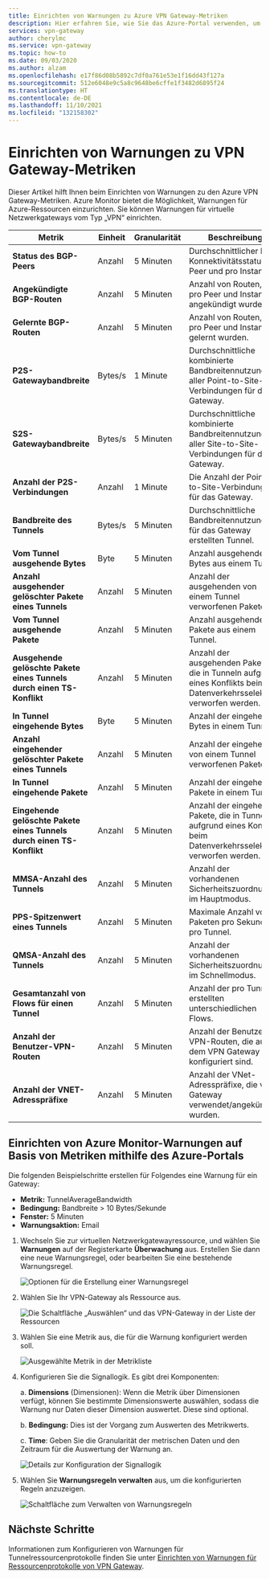 ```yaml
---
title: Einrichten von Warnungen zu Azure VPN Gateway-Metriken
description: Hier erfahren Sie, wie Sie das Azure-Portal verwenden, um Azure Monitor-Warnungen basierend auf Metriken für VPN-Gateways virtueller Netzwerke einzurichten.
services: vpn-gateway
author: cherylmc
ms.service: vpn-gateway
ms.topic: how-to
ms.date: 09/03/2020
ms.author: alzam
ms.openlocfilehash: e17f86d08b5892c7df0a761e53e1f16dd43f127a
ms.sourcegitcommit: 512e6048e9c5a8c9648be6cffe1f3482d6895f24
ms.translationtype: HT
ms.contentlocale: de-DE
ms.lasthandoff: 11/10/2021
ms.locfileid: "132158302"
---
```

# <a name="set-up-alerts-on-vpn-gateway-metrics"></a>Einrichten von Warnungen zu VPN Gateway-Metriken

Dieser Artikel hilft Ihnen beim Einrichten von Warnungen zu den Azure VPN Gateway-Metriken. Azure Monitor bietet die Möglichkeit, Warnungen für Azure-Ressourcen einzurichten. Sie können Warnungen für virtuelle Netzwerkgateways vom Typ „VPN“ einrichten.

| **Metrik**                                 | **Einheit**     | **Granularität**     | **Beschreibung**                                                                         |
| -------------------------------------------| ------------ | ------------------- | --------------------------------------------------------------------------------------- |
| **Status des BGP-Peers**                        | Anzahl        | 5 Minuten           | Durchschnittlicher BGP-Konnektivitätsstatus pro Peer und pro Instanz.                              |
| **Angekündigte BGP-Routen**                  | Anzahl        | 5 Minuten           | Anzahl von Routen, die pro Peer und Instanz angekündigt wurden.                                  |
| **Gelernte BGP-Routen**                     | Anzahl        | 5 Minuten           | Anzahl von Routen, die pro Peer und Instanz gelernt wurden.                                     |
| **P2S-Gatewaybandbreite**                  | Bytes/s      | 1 Minute            | Durchschnittliche kombinierte Bandbreitennutzung aller Point-to-Site-Verbindungen für das Gateway. |
| **S2S-Gatewaybandbreite**                  | Bytes/s      | 5 Minuten           | Durchschnittliche kombinierte Bandbreitennutzung aller Site-to-Site-Verbindungen für das Gateway.  |
| **Anzahl der P2S-Verbindungen**                   | Anzahl        | 1 Minute            | Die Anzahl der Point-to-Site-Verbindungen für das Gateway.                                      |
| **Bandbreite des Tunnels**                       | Bytes/s      | 5 Minuten           | Durchschnittliche Bandbreitennutzung der für das Gateway erstellten Tunnel.                        |
| **Vom Tunnel ausgehende Bytes**                    | Byte        | 5 Minuten           | Anzahl ausgehender Bytes aus einem Tunnel.                                                 |
| **Anzahl ausgehender gelöschter Pakete eines Tunnels**        | Anzahl        | 5 Minuten           | Anzahl der ausgehenden von einem Tunnel verworfenen Pakete.                                         |
| **Vom Tunnel ausgehende Pakete**                  | Anzahl        | 5 Minuten           | Anzahl ausgehender Pakete aus einem Tunnel.                                               |
| **Ausgehende gelöschte Pakete eines Tunnels durch einen TS-Konflikt**  | Anzahl        | 5 Minuten           | Anzahl der ausgehenden Pakete, die in Tunneln aufgrund eines Konflikts beim Datenverkehrsselektor verworfen werden.      |
| **In Tunnel eingehende Bytes**                   | Byte        | 5 Minuten           | Anzahl der eingehenden Bytes in einem Tunnel.                                                   |
| **Anzahl eingehender gelöschter Pakete eines Tunnels**       | Anzahl        | 5 Minuten           | Anzahl der eingehenden von einem Tunnel verworfenen Pakete.                                         |
| **In Tunnel eingehende Pakete**                 | Anzahl        | 5 Minuten           | Anzahl der eingehenden Pakete in einem Tunnel.                                                 |
| **Eingehende gelöschte Pakete eines Tunnels durch einen TS-Konflikt** | Anzahl        | 5 Minuten           | Anzahl der eingehenden Pakete, die in Tunneln aufgrund eines Konflikts beim Datenverkehrsselektor verworfen werden.      |
| **MMSA-Anzahl des Tunnels**                      | Anzahl        | 5 Minuten           | Anzahl der vorhandenen Sicherheitszuordnungen im Hauptmodus.                                      |
| **PPS-Spitzenwert eines Tunnels**                        | Anzahl        | 5 Minuten           | Maximale Anzahl von Paketen pro Sekunde pro Tunnel.                                            |
| **QMSA-Anzahl des Tunnels**                      | Anzahl        | 5 Minuten           | Anzahl der vorhandenen Sicherheitszuordnungen im Schnellmodus.                                     |
| **Gesamtanzahl von Flows für einen Tunnel**                | Anzahl        | 5 Minuten           | Anzahl der pro Tunnel erstellten unterschiedlichen Flows.                                            |
| **Anzahl der Benutzer-VPN-Routen**                   | Anzahl        | 5 Minuten           | Anzahl der Benutzer-VPN-Routen, die auf dem VPN Gateway konfiguriert sind.                                |
| **Anzahl der VNET-Adresspräfixe**              | Anzahl        | 5 Minuten           | Anzahl der VNet-Adresspräfixe, die vom Gateway verwendet/angekündigt wurden.                |

## <a name="set-up-azure-monitor-alerts-based-on-metrics-by-using-the-azure-portal"></a><a name="setup"></a>Einrichten von Azure Monitor-Warnungen auf Basis von Metriken mithilfe des Azure-Portals

Die folgenden Beispielschritte erstellen für Folgendes eine Warnung für ein Gateway:

- **Metrik:** TunnelAverageBandwidth
- **Bedingung:** Bandbreite > 10 Bytes/Sekunde
- **Fenster:** 5 Minuten
- **Warnungsaktion:** Email



1. Wechseln Sie zur virtuellen Netzwerkgatewayressource, und wählen Sie **Warnungen** auf der Registerkarte **Überwachung** aus. Erstellen Sie dann eine neue Warnungsregel, oder bearbeiten Sie eine bestehende Warnungsregel.

   ![Optionen für die Erstellung einer Warnungsregel](./media/vpn-gateway-howto-setup-alerts-virtual-network-gateway-metric/metric-alert1.png "Erstellen")

2. Wählen Sie Ihr VPN-Gateway als Ressource aus.

   ![Die Schaltfläche „Auswählen“ und das VPN-Gateway in der Liste der Ressourcen](./media/vpn-gateway-howto-setup-alerts-virtual-network-gateway-metric/metric-alert2.png "Select")

3. Wählen Sie eine Metrik aus, die für die Warnung konfiguriert werden soll.

   ![Ausgewählte Metrik in der Metrikliste](./media/vpn-gateway-howto-setup-alerts-virtual-network-gateway-metric/metric-alert3.png "Select")
4. Konfigurieren Sie die Signallogik. Es gibt drei Komponenten:

    a. **Dimensions** (Dimensionen): Wenn die Metrik über Dimensionen verfügt, können Sie bestimmte Dimensionswerte auswählen, sodass die Warnung nur Daten dieser Dimension auswertet. Diese sind optional.

    b. **Bedingung:** Dies ist der Vorgang zum Auswerten des Metrikwerts.

    c. **Time**: Geben Sie die Granularität der metrischen Daten und den Zeitraum für die Auswertung der Warnung an.

   ![Details zur Konfiguration der Signallogik](./media/vpn-gateway-howto-setup-alerts-virtual-network-gateway-metric/metric-alert4.png "Select")

5. Wählen Sie **Warnungsregeln verwalten** aus, um die konfigurierten Regeln anzuzeigen.

   ![Schaltfläche zum Verwalten von Warnungsregeln](./media/vpn-gateway-howto-setup-alerts-virtual-network-gateway-metric/metric-alert8.png "Select")

## <a name="next-steps"></a>Nächste Schritte

Informationen zum Konfigurieren von Warnungen für Tunnelressourcenprotokolle finden Sie unter [Einrichten von Warnungen für Ressourcenprotokolle von VPN Gateway](vpn-gateway-howto-setup-alerts-virtual-network-gateway-log.md).
